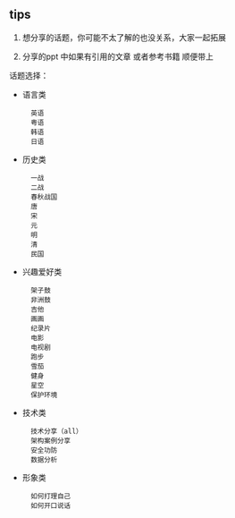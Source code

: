 
## tips

1. 想分享的话题，你可能不太了解的也没关系，大家一起拓展

2. 分享的ppt 中如果有引用的文章 或者参考书籍 顺便带上

话题选择：
	
* 语言类
	    
	    英语
	    粤语
	    韩语
	    日语

* 历史类
		
		一战
		二战
		春秋战国
		唐
		宋
		元
		明
		清
		民国

* 兴趣爱好类
		
		架子鼓
		非洲鼓
		吉他
		画画
		纪录片
		电影
		电视剧
		跑步 
		雪茄
		健身
		星空
		保护环境


* 技术类	
	    
	    技术分享（all）
		架构案例分享
		安全功防
		数据分析

* 形象类
    	
    	如何打理自己
    	如何开口说话




